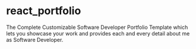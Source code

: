 # react_portfolio
The Complete Customizable Software Developer Portfolio Template which lets you showcase your work and provides each and every detail about me as Software Developer.
